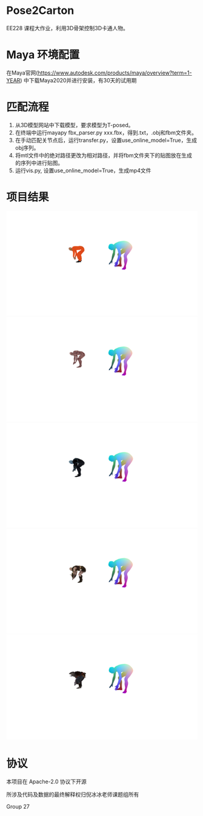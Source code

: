 # Pose2Carton 

EE228 课程大作业，利用3D骨架控制3D卡通人物。



# Maya 环境配置

在Maya官网(https://www.autodesk.com/products/maya/overview?term=1-YEAR)
中下载Maya2020并进行安装，有30天的试用期



# 匹配流程

1)	从3D模型网站中下载模型，要求模型为T-posed。
2)	在终端中运行mayapy fbx_parser.py xxx.fbx，得到.txt，.obj和fbm文件夹。
3)	在手动匹配关节点后，运行transfer.py，设置use_online_model=True，生成obj序列。
4)	将mtl文件中的绝对路径更改为相对路径，并将fbm文件夹下的贴图放在生成的序列中进行贴图。
5)	运行vis.py, 设置use_online_model=True，生成mp4文件



# 项目结果
![image](./img/2.png)
![image](./img/3.png)
![image](./img/4.png)
![image](./img/5.png)
![image](./img/6.png)




# 协议 
本项目在 Apache-2.0 协议下开源

所涉及代码及数据的最终解释权归倪冰冰老师课题组所有

Group 27
